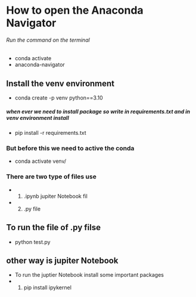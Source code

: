 # How to open the Anaconda Navigator
###### Run the command on the terminal

- conda activate
- anaconda-navigator
  
## Install the venv environment
- conda create -p venv python==3.10
  
##### when ever we need to install package so write in requirements.txt and in venv environment install 
- pip install -r requirements.txt
### But before this we need to active the conda
- conda activate venv/

### There are two type of files use 
- 1. .ipynb jupiter Notebook  fil
- 2. .py file

## To run the file of .py filse 
- python test.py
  
## other way is jupiter Notebook 
- To run the juptier Notebook install some important packages 
- 1. pip install ipykernel 